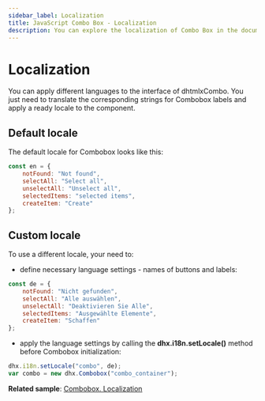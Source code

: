 ```yaml
---
sidebar_label: Localization
title: JavaScript Combo Box - Localization 
description: You can explore the localization of Combo Box in the documentation of the DHTMLX JavaScript UI library. Browse developer guides and API reference, try out code examples and live demos, and download a free 30-day evaluation version of DHTMLX Suite 7.
---
```


# Localization

You can apply different languages to the interface of dhtmlxCombo. You just need to translate the corresponding strings for Combobox labels and apply a ready locale to the component.

## Default locale

The default locale for Combobox looks like this:

~~~js
const en = {
	notFound: "Not found",
    selectAll: "Select all",
    unselectAll: "Unselect all",
    selectedItems: "selected items",
	createItem: "Create"
};
~~~

## Custom locale

To use a different locale, your need to:

- define necessary language settings - names of buttons and labels:

~~~js
const de = {
	notFound: "Nicht gefunden",
    selectAll: "Alle auswählen",
    unselectAll: "Deaktivieren Sie Alle",
    selectedItems: "Ausgewählte Elemente",
	createItem: "Schaffen"
};
~~~

- apply the language settings by calling the **dhx.i18n.setLocale()** method before Combobox initialization:

~~~js
dhx.i18n.setLocale("combo", de);
var combo = new dhx.Combobox("combo_container");
~~~

**Related sample**: [Combobox. Localization](https://snippet.dhtmlx.com/cnj0j9g0)
